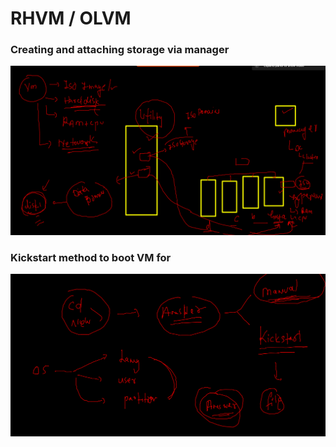 # RHVM / OLVM 

### Creating and attaching storage via manager 

<img src="st1.png">

### Kickstart method to boot VM for 


<img src="kick.png">

